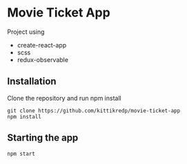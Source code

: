 # Movie Ticket App

Project using
* create-react-app
* scss
* redux-observable


## Installation
Clone the repository and run npm install

```
git clone https://github.com/kittikredp/movie-ticket-app
npm install 
```

## Starting the app
```
npm start
```
